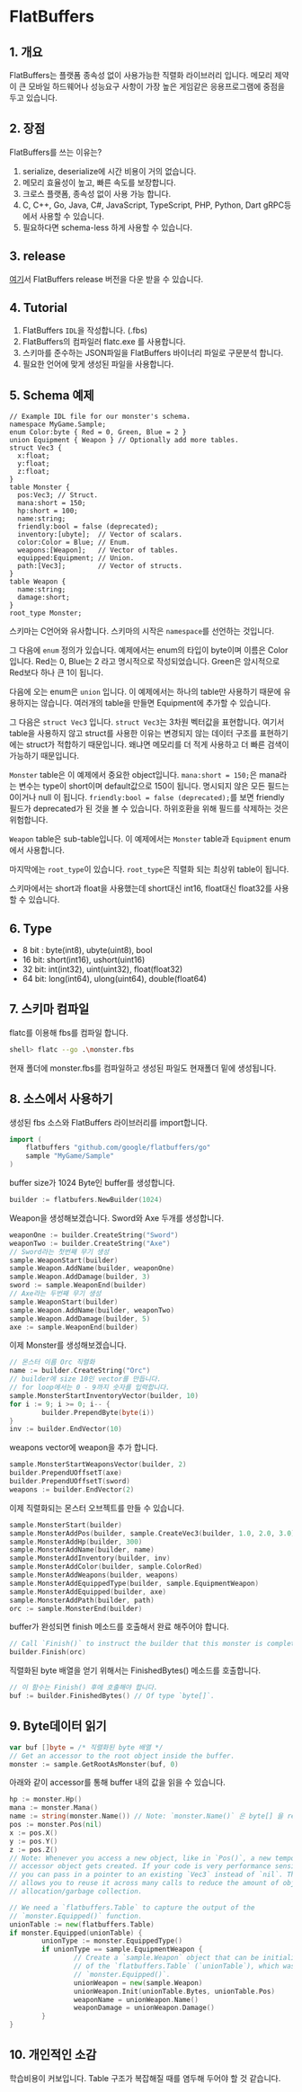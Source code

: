 # FlatBuffers

## 1. 개요

FlatBuffers는 플랫폼 종속성 없이 사용가능한 직렬화 라이브러리 입니다. 메모리 제약이 큰 모바일 하드웨어나 성능요구 사항이 가장 높은 게임같은 응용프로그램에 중점을 두고 있습니다.

## 2. 장점

FlatBuffers를 쓰는 이유는?

1. serialize, deserialize에 시간 비용이 거의 없습니다.
2. 메모리 효율성이 높고, 빠른 속도를 보장합니다.
3. 크로스 플랫폼, 종속성 없이 사용 가능 합니다.
4. C, C++, Go, Java, C#, JavaScript, TypeScript, PHP, Python, Dart gRPC등에서 사용할 수 있습니다.
5. 필요하다면 schema-less 하게 사용할 수 있습니다.

## 3. release

[여기](https://github.com/google/flatbuffers/releases)서 FlatBuffers release 버전을 다운 받을 수 있습니다.

## 4. Tutorial

1. FlatBuffers `IDL`을 작성합니다. (.fbs)
2. FlatBuffers의 컴파일러 flatc.exe 를 사용합니다.
3. 스키마를 준수하는 JSON파일을 FlatBuffers 바이너리 파일로 구문분석 합니다.
4. 필요한 언어에 맞게 생성된 파일을 사용합니다.

## 5. Schema 예제

```flatbuffers
// Example IDL file for our monster's schema.
namespace MyGame.Sample;
enum Color:byte { Red = 0, Green, Blue = 2 }
union Equipment { Weapon } // Optionally add more tables.
struct Vec3 {
  x:float;
  y:float;
  z:float;
}
table Monster {
  pos:Vec3; // Struct.
  mana:short = 150;
  hp:short = 100;
  name:string;
  friendly:bool = false (deprecated);
  inventory:[ubyte];  // Vector of scalars.
  color:Color = Blue; // Enum.
  weapons:[Weapon];   // Vector of tables.
  equipped:Equipment; // Union.
  path:[Vec3];        // Vector of structs.
}
table Weapon {
  name:string;
  damage:short;
}
root_type Monster;
```

스키마는 C언어와 유사합니다. 스키마의 시작은 `namespace`를 선언하는 것입니다.

그 다음에 `enum` 정의가 있습니다. 예제에서는 enum의 타입이 byte이며 이름은 Color 입니다.
Red는 0, Blue는 2 라고 명시적으로 작성되었습니다. Green은 암시적으로 Red보다 하나 큰 1이 됩니다.

다음에 오는 enum은 `union` 입니다. 이 예제에서는 하나의 table만 사용하기 때문에 유용하지는 않습니다. 여러개의 table을 만들면 Equipment에 추가할 수 있습니다.

그 다음은 `struct Vec3` 입니다. `struct Vec3`는 3차원 벡터값을 표현합니다. 여기서 table을 사용하지 않고 struct를 사용한 이유는 변경되지 않는 데이터 구조를 표현하기에는 struct가 적합하기 때문입니다. 왜냐면 메모리를 더 적게 사용하고 더 빠른 검색이 가능하기 때문입니다.

`Monster` table은 이 예제에서 중요한 object입니다. `mana:short = 150;`은 mana라는 변수는 type이 short이며 default값으로 150이 됩니다. 명시되지 않은 모든 필드는 0이거나 null 이 됩니다.
`friendly:bool = false (deprecated);`를 보면 friendly 필드가 deprecated가 된 것을 볼 수 있습니다. 하위호환을 위해 필드를 삭제하는 것은 위험합니다.

`Weapon` table은 sub-table입니다. 이 예제에서는 `Monster` table과 `Equipment` enum 에서 사용합니다.

마지막에는 `root_type`이 있습니다. `root_type`은 직렬화 되는 최상위 table이 됩니다.

스키마에서는 short과 float을 사용했는데 short대신 int16, float대신 float32를 사용할 수 있습니다.

## 6. Type

* 8 bit : byte(int8), ubyte(uint8), bool
* 16 bit: short(int16), ushort(uint16)
* 32 bit: int(int32), uint(uint32), float(float32)
* 64 bit: long(int64), ulong(uint64), double(float64)

## 7. 스키마 컴파일

flatc를 이용해 fbs를 컴파일 합니다.

```bash
shell> flatc --go .\monster.fbs
```

현재 폴더에 monster.fbs를 컴파일하고 생성된 파일도 현재폴더 밑에 생성됩니다.

## 8. 소스에서 사용하기

생성된 fbs 소스와 FlatBuffers 라이브러리를 import합니다.

```go
import (
    flatbuffers "github.com/google/flatbuffers/go"
    sample "MyGame/Sample"
)
```

buffer size가 1024 Byte인 buffer를 생성합니다.

```go
builder := flatbufers.NewBuilder(1024)
```

Weapon을 생성해보겠습니다. Sword와 Axe 두개를 생성합니다.

```go
weaponOne := builder.CreateString("Sword")
weaponTwo := builder.CreateString("Axe")
// Sword라는 첫번째 무기 생성
sample.WeaponStart(builder)
sample.Weapon.AddName(builder, weaponOne)
sample.Weapon.AddDamage(builder, 3)
sword := sample.WeaponEnd(builder)
// Axe라는 두번째 무기 생성
sample.WeaponStart(builder)
sample.Weapon.AddName(builder, weaponTwo)
sample.Weapon.AddDamage(builder, 5)
axe := sample.WeaponEnd(builder)
```

이제 Monster를 생성해보겠습니다.

```go
// 몬스터 이름 Orc 직렬화
name := builder.CreateString("Orc")
// builder에 size 10인 vector를 만듭니다.
// for loop에서는 0 - 9까지 숫자를 입력합니다.
sample.MonsterStartInventoryVector(builder, 10)
for i := 9; i >= 0; i-- {
        builder.PrependByte(byte(i))
}
inv := builder.EndVector(10)
```

weapons vector에 weapon을 추가 합니다.

```go
sample.MonsterStartWeaponsVector(builder, 2)
builder.PrependUOffsetT(axe)
builder.PrependUOffsetT(sword)
weapons := builder.EndVector(2)
```

이제 직렬화되는 몬스터 오브젝트를 만들 수 있습니다.

```go
sample.MonsterStart(builder)
sample.MonsterAddPos(builder, sample.CreateVec3(builder, 1.0, 2.0, 3.0))
sample.MonsterAddHp(builder, 300)
sample.MonsterAddName(builder, name)
sample.MonsterAddInventory(builder, inv)
sample.MonsterAddColor(builder, sample.ColorRed)
sample.MonsterAddWeapons(builder, weapons)
sample.MonsterAddEquippedType(builder, sample.EquipmentWeapon)
sample.MonsterAddEquipped(builder, axe)
sample.MonsterAddPath(builder, path)
orc := sample.MonsterEnd(builder)
```

buffer가 완성되면 finish 메소드를 호출해서 완료 해주어야 합니다.

```go
// Call `Finish()` to instruct the builder that this monster is complete.
builder.Finish(orc)
```

직렬화된 byte 배열을 얻기 위해서는 FinishedBytes() 메소드를 호출합니다.

```go
// 이 함수는 Finish() 후에 호출해야 합니다.
buf := builder.FinishedBytes() // Of type `byte[]`.
```

## 9. Byte데이터 읽기

```go
var buf []byte = /* 직렬화된 byte 배열 */
// Get an accessor to the root object inside the buffer.
monster := sample.GetRootAsMonster(buf, 0)
```

아래와 같이 accessor를 통해 buffer 내의 값을 읽을 수 있습니다.

```go
hp := monster.Hp()
mana := monster.Mana()
name := string(monster.Name()) // Note: `monster.Name()` 은 byte[] 을 return 합니다.
pos := monster.Pos(nil)
x := pos.X()
y := pos.Y()
z := pos.Z()
// Note: Whenever you access a new object, like in `Pos()`, a new temporary
// accessor object gets created. If your code is very performance sensitive,
// you can pass in a pointer to an existing `Vec3` instead of `nil`. This
// allows you to reuse it across many calls to reduce the amount of object
// allocation/garbage collection.

// We need a `flatbuffers.Table` to capture the output of the
// `monster.Equipped()` function.
unionTable := new(flatbuffers.Table)
if monster.Equipped(unionTable) {
        unionType := monster.EquippedType()
        if unionType == sample.EquipmentWeapon {
                // Create a `sample.Weapon` object that can be initialized with the contents
                // of the `flatbuffers.Table` (`unionTable`), which was populated by
                // `monster.Equipped()`.
                unionWeapon = new(sample.Weapon)
                unionWeapon.Init(unionTable.Bytes, unionTable.Pos)
                weaponName = unionWeapon.Name()
                weaponDamage = unionWeapon.Damage()
        }
}
```

## 10. 개인적인 소감

학습비용이 커보입니다. Table 구조가 복잡해질 때를 염두해 두어야 할 것 같습니다.